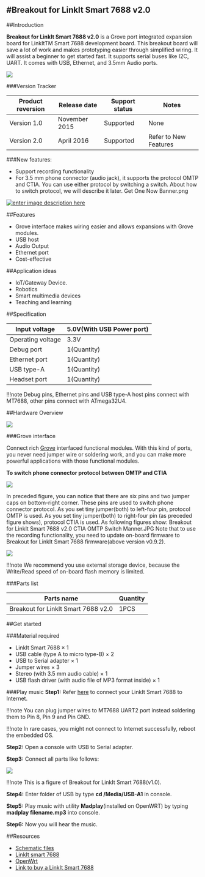 #Breakout for LinkIt Smart 7688 v2.0
----
##Introduction

**Breakout for LinkIt Smart 7688 v2.0** is a Grove port integrated expansion board for LinkItTM Smart 7688 development board. This breakout board will save a lot of work and makes prototyping easier through simplified wiring. It will assist a beginner to get started fast. It supports serial buses like I2C, UART. It comes with USB, Ethernet, and 3.5mm Audio ports.

![](https://github.com/SeeedDocument/Breakout_for_LinkIt_Smart_7688_v2_0/blob/master/image/Breakout_for_LinkIt_Smart_7688_v2.0_product_view_700.jpg?raw=true)

###Version Tracker

|Product reversion | Release date |Support status |Notes                  |
|------------------|--------------|---------------|-----------------------|
|Version 1.0       |November 2015 |Supported      |	None                  |
|Version 2.0       |April 2016	  |Supported      | Refer to New Features |
    


###New features:

* Support recording functionality
* For 3.5 mm phone connector (audio jack), it supports the protocol OMTP and CTIA. You can use either protocol by switching a switch. About how to switch protocol, we will describe it later.
Get One Now Banner.png

[![enter image description here](http://www.seeedstudio.com/wiki/images/thumb/d/d0/Get_One_Now_Banner.png/150px-Get_One_Now_Banner.png)](http://www.seeedstudio.com/depot/Breakout-for-LinkIt-Smart-7688-v20-p-2641.html)

##Features

* Grove interface makes wiring easier and allows expansions with Grove modules.
* USB host
* Audio Output
* Ethernet port
* Cost-effective

##Application ideas

* IoT/Gateway Device.
* Robotics
* Smart multimedia devices
* Teaching and learning


##Specification

|Input voltage	| 5.0V(With USB Power port) |
|---------------|---------------------------|
|Operating voltage	| 3.3V |
|Debug port	|1(Quantity)|
|Ethernet port	|1(Quantity)|
|USB type-A	|1(Quantity)|
|Headset port|	1(Quantity)|

!!!note
	Debug pins, Ethernet pins and USB type-A host pins connect with MT7688, other pins connect with ATmega32U4.

##Hardware Overview

![](https://github.com/SeeedDocument/Breakout_for_LinkIt_Smart_7688_v2_0/blob/master/image/Breakout_for_LinkIt_Smart_7688_v2.0_hardware_connections_1200_s.jpg?raw=true)

###Grove interface

Connect rich [Grove](http://www.seeedstudio.com/wiki/Grove_System) interfaced functional modules. With this kind of ports, you never need jumper wire or soldering work, and you can make more powerful applications with those functional modules.

**To switch phone connector protocol between OMTP and CTIA**

![](https://github.com/SeeedDocument/Breakout_for_LinkIt_Smart_7688_v2_0/blob/master/image/Breakout_for_LinkIt_Smart_7688_v2.0_switch_procotol_1200_.jpg?raw=true)


In preceded figure, you can notice that there are six pins and two jumper caps on bottom-right corner. These pins are used to switch phone connector protocol. As you set tiny jumper(both) to left-four pin, protocol OMTP is used. As you set tiny jumper(both) to right-four pin (as preceded figure shows), protocol CTIA is used. As following figures show:
Breakout for LinkIt Smart 7688 v2.0 CTIA OMTP Switch Manner.JPG
Note that to use the recording functionality, you need to update on-board firmware to Breakout for LinkIt Smart 7688 firmware(above version v0.9.2).

![](https://github.com/SeeedDocument/Breakout_for_LinkIt_Smart_7688_v2_0/blob/master/image/Breakout_for_LinkIt_Smart_7688_v2.0_CTIA_OMTP_Switch_Manner.JPG?raw=true)

!!!note
	We recommend you use external storage device, because the Write/Read speed of on-board flash memory is limited.

###Parts list

|Parts name	                        |Quantity|
|-----------------------------------|--------|
|Breakout for LinkIt Smart 7688 v2.0|1PCS    |


##Get started

###Material required
- LinkIt Smart 7688 × 1
- USB cable (type A to micro type-B) × 2
- USB to Serial adapter × 1
- Jumper wires × 3
- Stereo (with 3.5 mm audio cable) × 1
- USB flash driver (with audio file of MP3 format inside) × 1

###Play music
**Step1:** Refer [here](http://www.seeedstudio.com/wiki/LinkIt_Smart_7688#Getting_Started) to connect your LinkIt Smart 7688 to Internet.


!!!note
    You can plug jumper wires to MT7688 UART2 port instead soldering them to Pin 8, Pin 9 and Pin GND.

!!!note
    In rare cases, you might not connect to Internet successfully, reboot the embedded OS.

**Step2:** Open a console with USB to Serial adapter.

**Step3:** Connect all parts like follows:

![](https://github.com/SeeedDocument/Breakout_for_LinkIt_Smart_7688_v2_0/blob/master/image/Breakout_for_LinkIt_Smart_7688_demo_connection_1200.jpg?raw=true)

!!!note
    This is a figure of Breakout for LinkIt Smart 7688(v1.0).

**Step4:** Enter folder of USB by type **cd /Media/USB-A1** in console.

**Step5:** Play music with utility **Madplay**(installed on OpenWRT) by typing **madplay filename.mp3** into console.
 
**Step6:** Now you will hear the music.

##Resources

* [Schematic files](https://github.com/SeeedDocument/Breakout_for_LinkIt_Smart_7688_v2_0/blob/master/resource/Breakout_for_LinkIt_Smart_7688_v2.0_schematic_files.zip?raw=true)
* [LinkIt smart 7688](http://www.seeedstudio.com/wiki/LinkIt_Smart_7688)
* [OpenWrt](http://wiki.openwrt.org/doc/howto/user.beginner)
* [Link to buy a LinkIt Smart 7688](http://www.seeedstudio.com/depot/LinkIt-Smart-7688-p-2573.html?cPath=122_142)